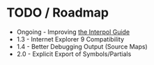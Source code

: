 # TODO / Roadmap

* Ongoing - Improving [the Interpol Guide](http://interpoljs.io/guide)
* 1.3 - Internet Explorer 9 Compatibility
* 1.4 - Better Debugging Output (Source Maps)
* 2.0 - Explicit Export of Symbols/Partials
